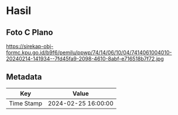 # Hasil

## Foto C Plano

https://sirekap-obj-formc.kpu.go.id/b9f6/pemilu/ppwp/74/14/06/10/04/7414061004010-20240214-141934--7fd45fa9-2098-4610-8abf-e716518b7f72.jpg


## Metadata

| Key        | Value               |
| ---------- | ------------------- |
| Time Stamp | 2024-02-25 16:00:00 |




